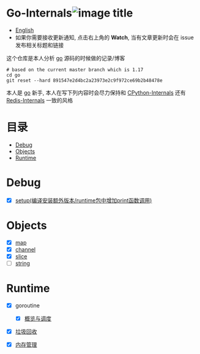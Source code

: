 # Go-Internals![image title](http://www.zpoint.xyz:8080/count/tag.svg?url=github%2Fgo-Internals-CN)
* [English](https://github.com/zpoint/Go-Internals)
* 如果你需要接收更新通知, 点击右上角的 **Watch**, 当有文章更新时会在 issue 发布相关标题和链接

这个仓库是本人分析 [go](https://github.com/golang/go) 源码的时候做的记录/博客

```shell script
# based on the current master branch which is 1.17
cd go
git reset --hard 891547e2d4bc2a23973e2c9f972ce69b2b48478e
```

本人是 [go](https://github.com/golang/go) 新手, 本人在写下列内容时会尽力保持和 [CPython-Internals](https://github.com/zpoint/CPython-Internals) 还有 [Redis-Internals](https://github.com/zpoint/Redis-Internals) 一致的风格



# 目录

* [Debug](#Debug)
* [Objects](#Objects)
* [Runtime](#Runtime)

# Debug

- [x] [setup(编译安装额外版本/runtime包中增加print函数调用)](https://github.com/zpoint/Go-Internals/blob/1.15/debug/setup/setup_cn.md)

# Objects

- [x] [map](https://github.com/zpoint/Go-Internals/blob/1.15/objects/map/map_cn.md)
- [x] [channel](https://github.com/zpoint/Go-Internals/blob/1.15/objects/chan/chan_cn.md)
- [x] [slice](https://github.com/zpoint/Go-Internals/blob/master/objects/slice/slice_cn.md)
- [ ] [string](https://github.com/zpoint/Go-Internals/blob/master/objects/string/string_cn.md)

# Runtime

- [x] goroutine
	- [x] [概览与调度](https://github.com/zpoint/Go-Internals/blob/1.15/runtime/goroutine/goroutine_cn.md)
- [x] [垃圾回收](https://github.com/zpoint/Go-Internals/blob/1.15/runtime/gc/gc_cn.md)
- [x] [内存管理](https://github.com/zpoint/Go-Internals/blob/1.15/runtime/memory_management/memory_management_cn.md)

